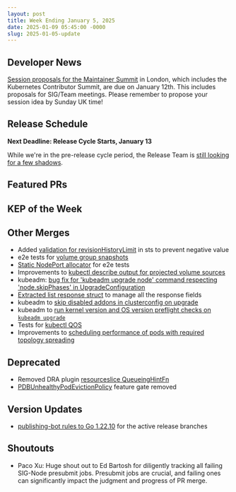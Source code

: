 ```yaml
---
layout: post
title: Week Ending January 5, 2025
date: 2025-01-09 05:45:00 -0000
slug: 2025-01-05-update
---
```


## Developer News

[Session proposals for the Maintainer Summit](https://events.linuxfoundation.org/kubecon-cloudnativecon-europe/features-add-ons/maintainer-summit/#call-for-proposals) in London, which includes the Kubernetes Contributor Summit, are due on January 12th. This includes proposals for SIG/Team meetings. Please remember to propose your session idea by Sunday UK time!

## Release Schedule

**Next Deadline: Release Cycle Starts, January 13**

While we're in the pre-release cycle period, the Release Team is [still looking for a few shadows](https://forms.gle/3xn8fajX1waA8f9m8).  

## Featured PRs


## KEP of the Week


## Other Merges

* Added [validation for revisionHistoryLimit](https://github.com/kubernetes/kubernetes/pull/129017) in sts to prevent negative value
* e2e tests for [volume group snapshots](https://github.com/kubernetes/kubernetes/pull/128972)
* [Static NodePort allocator](https://github.com/kubernetes/kubernetes/pull/127153) for e2e tests
* Improvements to [kubectl describe output for projected volume sources](https://github.com/kubernetes/kubernetes/pull/129457)
* kubeadm: [bug fix for 'kubeadm upgrade node' command respecting 'node.skipPhases' in UpgradeConfiguration](https://github.com/kubernetes/kubernetes/pull/129452)
* [Extracted list response struct](https://github.com/kubernetes/kubernetes/pull/129440) to manage all the response fields
* kubeadm to [skip disabled addons in clusterconfig on upgrade](https://github.com/kubernetes/kubernetes/pull/129418)
* kubeadm to [run kernel version and OS version preflight checks on `kubeadm upgrade`](https://github.com/kubernetes/kubernetes/pull/129401)
* Tests for [kubectl QOS](https://github.com/kubernetes/kubernetes/pull/129388)
* Improvements to [scheduling performance of pods with required topology spreading](https://github.com/kubernetes/kubernetes/pull/129119)

## Deprecated

* Removed DRA plugin [resourceslice QueueingHintFn](https://github.com/kubernetes/kubernetes/pull/129517)
* [PDBUnhealthyPodEvictionPolicy](https://github.com/kubernetes/kubernetes/pull/129500) feature gate removed

## Version Updates

* [publishing-bot rules to Go 1.22.10](https://github.com/kubernetes/kubernetes/pull/129525) for the active release branches

## Shoutouts

* Paco Xu: Huge shout out to Ed Bartosh for diligently tracking all failing SIG-Node presubmit jobs. Presubmit jobs are crucial, and failing ones can significantly impact the judgment and progress of PR merge. 